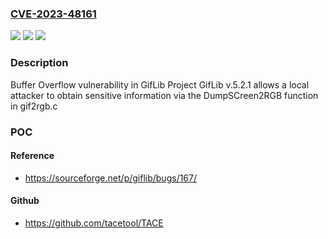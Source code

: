 ### [CVE-2023-48161](https://cve.mitre.org/cgi-bin/cvename.cgi?name=CVE-2023-48161)
![](https://img.shields.io/static/v1?label=Product&message=n%2Fa&color=blue)
![](https://img.shields.io/static/v1?label=Version&message=n%2Fa&color=blue)
![](https://img.shields.io/static/v1?label=Vulnerability&message=n%2Fa&color=brighgreen)

### Description

Buffer Overflow vulnerability in GifLib Project GifLib v.5.2.1 allows a local attacker to obtain sensitive information via the DumpSCreen2RGB function in gif2rgb.c

### POC

#### Reference
- https://sourceforge.net/p/giflib/bugs/167/

#### Github
- https://github.com/tacetool/TACE

